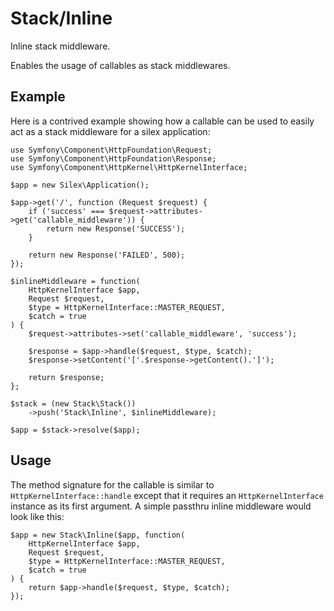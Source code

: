 # Stack/Inline

Inline stack middleware.

Enables the usage of callables as stack middlewares.


## Example

Here is a contrived example showing how a callable can be used to easily act
as a stack middleware for a silex application:

    use Symfony\Component\HttpFoundation\Request;
    use Symfony\Component\HttpFoundation\Response;
    use Symfony\Component\HttpKernel\HttpKernelInterface;

    $app = new Silex\Application();

    $app->get('/', function (Request $request) {
        if ('success' === $request->attributes->get('callable_middleware')) {
            return new Response('SUCCESS');
        }

        return new Response('FAILED', 500);
    });

    $inlineMiddleware = function(
        HttpKernelInterface $app,
        Request $request,
        $type = HttpKernelInterface::MASTER_REQUEST,
        $catch = true
    ) {
        $request->attributes->set('callable_middleware', 'success');

        $response = $app->handle($request, $type, $catch);
        $response->setContent('['.$response->getContent().']');

        return $response;
    };

    $stack = (new Stack\Stack())
        ->push('Stack\Inline', $inlineMiddleware);

    $app = $stack->resolve($app);


## Usage

The method signature for the callable is similar to `HttpKernelInterface::handle`
except that it requires an `HttpKernelInterface` instance as its first argument.
A simple passthru inline middleware would look like this:

    $app = new Stack\Inline($app, function(
        HttpKernelInterface $app,
        Request $request,
        $type = HttpKernelInterface::MASTER_REQUEST,
        $catch = true
    ) {
        return $app->handle($request, $type, $catch);
    });
